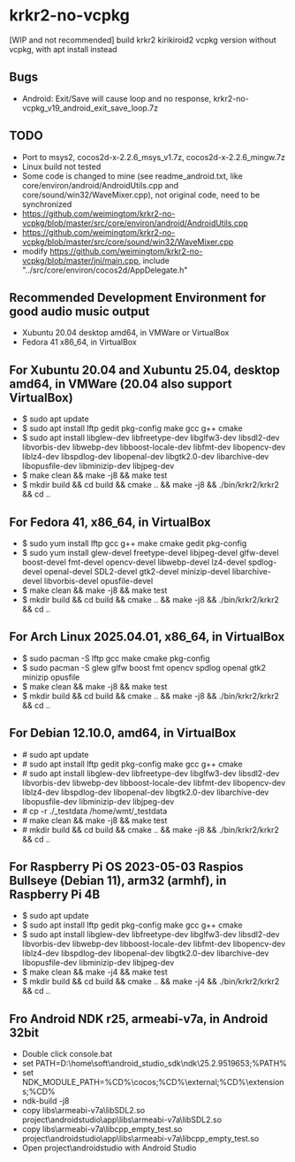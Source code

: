 # krkr2-no-vcpkg
[WIP and not recommended] build krkr2 kirikiroid2 vcpkg version without vcpkg, with apt install instead

## Bugs
* Android: Exit/Save will cause loop and no response, krkr2-no-vcpkg_v19_android_exit_save_loop.7z  

## TODO
* Port to msys2, cocos2d-x-2.2.6_msys_v1.7z, cocos2d-x-2.2.6_mingw.7z
* Linux build not tested
* Some code is changed to mine (see readme_android.txt, like core/environ/android/AndroidUtils.cpp and core/sound/win32/WaveMixer.cpp), not original code, need to be synchronized  
* https://github.com/weimingtom/krkr2-no-vcpkg/blob/master/src/core/environ/android/AndroidUtils.cpp  
* https://github.com/weimingtom/krkr2-no-vcpkg/blob/master/src/core/sound/win32/WaveMixer.cpp  
* modify https://github.com/weimingtom/krkr2-no-vcpkg/blob/master/jni/main.cpp, include "../src/core/environ/cocos2d/AppDelegate.h"  

## Recommended Development Environment for good audio music output 
* Xubuntu 20.04 desktop amd64, in VMWare or VirtualBox  
* Fedora 41 x86_64, in VirtualBox  

## For Xubuntu 20.04 and Xubuntu 25.04, desktop amd64, in VMWare (20.04 also support VirtualBox)  
* $ sudo apt update
* $ sudo apt install lftp gedit pkg-config make gcc g++ cmake
* $ sudo apt install libglew-dev libfreetype-dev libglfw3-dev libsdl2-dev libvorbis-dev libwebp-dev  libboost-locale-dev libfmt-dev libopencv-dev liblz4-dev libspdlog-dev libopenal-dev libgtk2.0-dev libarchive-dev libopusfile-dev libminizip-dev libjpeg-dev
* $ make clean && make -j8 && make test
* $ mkdir build && cd build && cmake .. && make -j8 && ./bin/krkr2/krkr2 && cd ..

## For Fedora 41, x86_64, in VirtualBox
* $ sudo yum install lftp gcc g++ make cmake gedit pkg-config
* $ sudo yum install glew-devel freetype-devel libjpeg-devel glfw-devel boost-devel fmt-devel opencv-devel libwebp-devel lz4-devel spdlog-devel openal-devel SDL2-devel gtk2-devel minizip-devel libarchive-devel libvorbis-devel opusfile-devel
* $ make clean && make -j8 && make test
* $ mkdir build && cd build && cmake .. && make -j8 && ./bin/krkr2/krkr2 && cd ..

## For Arch Linux 2025.04.01, x86_64, in VirtualBox
* $ sudo pacman -S lftp gcc make cmake pkg-config  
* $ sudo pacman -S glew glfw boost fmt opencv spdlog openal gtk2 minizip opusfile  
* $ make clean && make -j8 && make test
* $ mkdir build && cd build && cmake .. && make -j8 && ./bin/krkr2/krkr2 && cd ..

## For Debian 12.10.0, amd64, in VirtualBox
* \# sudo apt update
* \# sudo apt install lftp gedit pkg-config make gcc g++ cmake
* \# sudo apt install libglew-dev libfreetype-dev libglfw3-dev libsdl2-dev libvorbis-dev libwebp-dev  libboost-locale-dev libfmt-dev libopencv-dev liblz4-dev libspdlog-dev libopenal-dev libgtk2.0-dev libarchive-dev libopusfile-dev libminizip-dev libjpeg-dev
* \# cp -r ./_testdata /home/wmt/_testdata
* \# make clean && make -j8 && make test
* \# mkdir build && cd build && cmake .. && make -j8 && ./bin/krkr2/krkr2 && cd ..

## For Raspberry Pi OS 2023-05-03 Raspios Bullseye (Debian 11), arm32 (armhf), in Raspberry Pi 4B
* $ sudo apt update
* $ sudo apt install lftp gedit pkg-config make gcc g++ cmake
* $ sudo apt install libglew-dev libfreetype-dev libglfw3-dev libsdl2-dev libvorbis-dev libwebp-dev  libboost-locale-dev libfmt-dev libopencv-dev liblz4-dev libspdlog-dev libopenal-dev libgtk2.0-dev libarchive-dev libopusfile-dev libminizip-dev libjpeg-dev
* $ make clean && make -j4 && make test
* $ mkdir build && cd build && cmake .. && make -j4 && ./bin/krkr2/krkr2 && cd ..

## Fro Android NDK r25, armeabi-v7a, in Android 32bit
* Double click console.bat
* set PATH=D:\home\soft\android_studio_sdk\ndk\25.2.9519653;%PATH%
* set NDK_MODULE_PATH=%CD%\cocos;%CD%\external;%CD%\extensions;%CD%
* ndk-build -j8
* copy libs\armeabi-v7a\libSDL2.so project\androidstudio\app\libs\armeabi-v7a\libSDL2.so
* copy libs\armeabi-v7a\libcpp_empty_test.so project\androidstudio\app\libs\armeabi-v7a\libcpp_empty_test.so
* Open project\androidstudio with Android Studio


